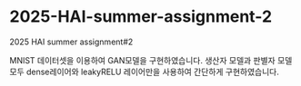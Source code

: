 # 2025-HAI-summer-assignment-2
2025 HAI summer assignment#2

MNIST 데이터셋을 이용하여 GAN모델을 구현하였습니다. 
생산자 모델과 판별자 모델 모두 dense레이어와 leakyRELU 레이어만을 사용하여 간단하게 구현하였습니다.
